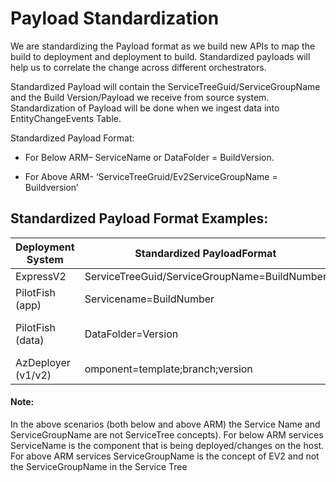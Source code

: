 # Payload Standardization

We are standardizing the Payload format as we build new APIs to map the build to deployment and deployment to build. Standardized payloads will help us to correlate the change across different orchestrators. 

Standardized Payload will contain the ServiceTreeGuid/ServiceGroupName and the Build Version/Payload we receive from source system. Standardization of Payload will be done when we ingest data into EntityChangeEvents Table. 

 

Standardized Payload Format: 


- For Below ARM– ServiceName or DataFolder = BuildVersion. 

- For Above ARM- ‘ServiceTreeGruid/Ev2ServiceGroupName = Buildversion’ 


## Standardized Payload Format Examples:

|Deployment System| Standardized PayloadFormat | Example | Canonical (North star) |
|--|----------------------------|---------|------------------------------|
|ExpressV2 | ServiceTreeGuid/ServiceGroupName=BuildNumber | fe63f845-4aee-4313-9b2e-3a8a2fe61897/analyticsingestion=1.0.9.1265 | EV2/ServiceTreeId/ServiceGroupName=SchemaVersion/ADOOrg/ADOProject/Repository/Branch/Version|
|PilotFish (app) | Servicename=BuildNumber |hostconfigmanager=hcm_24_01_27_299   | PF/VEName/ServiceName = SchemaVersion/ADOOrg/ADOProject/Repository/Branch/Version|
|PilotFish (data) | DataFolder=Version |amd64_prd=133526099359554534   |PF/VEName/DataFolder = SchemaVersion/SourceIdentifier/ADOOrg/ADOProject/Repository/Branch/Version or SMB Foldername or SourceDepotpath/Version|
| AzDeployer (v1/v2) |omponent=template;branch;version | SLB=UpdateRingFlow.xml;git_networking_slb_hotfix_0_13_1321_0;0.13.1321.13 |ComponentName/Template = SchemaVersion/ADOOrg/ADOProject/Repository/Branch/Version|


#### Note: 
In the above scenarios (both below and above ARM) the Service Name and ServiceGroupName are not ServiceTree concepts). For below ARM services ServiceName is the component that is being deployed/changes on the host. For above ARM services ServiceGroupName is the concept of EV2 and not the ServiceGroupName in the Service Tree 